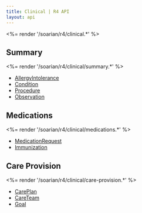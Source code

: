 ```yaml
---
title: Clinical | R4 API
layout: api
---
```


<%= render '/soarian/r4/clinical.*' %>

## Summary
<%= render '/soarian/r4/clinical/summary.*' %>

* [AllergyIntolerance](/soarian/r4/clinical/summary/allergy-intolerance)
* [Condition](/soarian/r4/clinical/summary/condition)
* [Procedure](/soarian/r4/clinical/summary/procedure)
* [Observation](/soarian/r4/clinical/diagnostics/observation)

## Medications
<%= render '/soarian/r4/clinical/medications.*' %>

* [MedicationRequest](/soarian/r4/clinical/medications/medicationrequest)
* [Immunization](/soarian/r4/clinical/medications/immunization)

## Care Provision
<%= render '/soarian/r4/clinical/care-provision.*' %>

* [CarePlan](/soarian/r4/clinical/care-provision/care-plan)
* [CareTeam](/soarian/r4/clinical/care-provision/careteam)
* [Goal](/soarian/r4/clinical/care-provision/goal)

